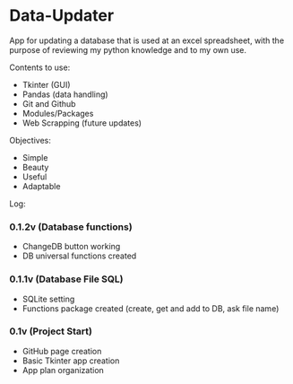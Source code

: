 # Data-Updater

App for updating a database that is used at an excel spreadsheet, with the purpose of reviewing my python knowledge and to my own use.

Contents to use:
- Tkinter (GUI)
- Pandas (data handling)
- Git and Github
- Modules/Packages
- Web Scrapping (future updates)

Objectives:
- Simple
- Beauty
- Useful
- Adaptable

Log:
### 0.1.2v (Database functions)
- ChangeDB button working
- DB universal functions created 

### 0.1.1v (Database File SQL)
- SQLite setting
- Functions package created (create, get and add to DB, ask file name)

### 0.1v (Project Start)
- GitHub page creation
- Basic Tkinter app creation
- App plan organization
